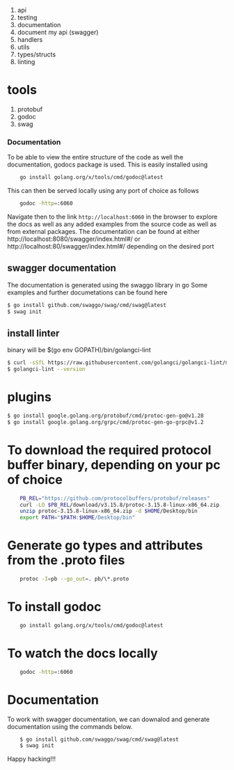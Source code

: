 1. api
2. testing
3. documentation
4. document my api (swagger)
5. handlers
6. utils
7. types/structs
8. linting

# tools

1. protobuf
2. godoc
3. swag

### Documentation

To be able to view the entire structure of the code as well the documentation, godocs package is used.
This is easily installed using

```bash
	go install golang.org/x/tools/cmd/godoc@latest
```

This can then be served locally using any port of choice as follows

```bash
	godoc -http=:6060
```

Navigate then to the link `http://localhost:6060` in the browser to explore the docs as well as any added examples from the source code as well as from external packages.
The documentation can be found at either http://localhost:8080/swagger/index.html#/ or http://localhost:80/swagger/index.html#/ depending on the desired port

## swagger documentation

The documentation is generated using the swaggo library in go
Some examples and further documetations can be found here

```bash
$ go install github.com/swaggo/swag/cmd/swag@latest
$ swag init
```

## install linter

binary will be $(go env GOPATH)/bin/golangci-lint

```bash
$ curl -sSfL https://raw.githubusercontent.com/golangci/golangci-lint/master/install.sh | sh -s -- -b $(go env GOPATH)/bin v1.53.3
$ golangci-lint --version
```

# plugins
```bash
$ go install google.golang.org/protobuf/cmd/protoc-gen-go@v1.28
$ go install google.golang.org/grpc/cmd/protoc-gen-go-grpc@v1.2
```

# To download the required protocol buffer binary, depending on your pc of choice
```bash
	PB_REL="https://github.com/protocolbuffers/protobuf/releases"
	curl -LO $PB_REL/download/v3.15.8/protoc-3.15.8-linux-x86_64.zip
	unzip protoc-3.15.8-linux-x86_64.zip -d $HOME/Desktop/bin
	export PATH="$PATH:$HOME/Desktop/bin"
```

# Generate go types and attributes from the .proto files
```bash
	protoc -I=pb --go_out=. pb/\*.proto
```

# To install godoc
```bash
	go install golang.org/x/tools/cmd/godoc@latest
```

# To watch the docs locally
```bash
	godoc -http=:6060
```

# Documentation
To work with swagger documentation, we can downalod and generate documentation using the commands below.

```bash
	$ go install github.com/swaggo/swag/cmd/swag@latest
	$ swag init
```

Happy hacking!!!